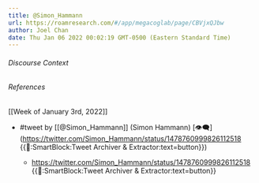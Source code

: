 ```yaml
---
title: @Simon_Hammann
url: https://roamresearch.com/#/app/megacoglab/page/CBVjxQJbw
author: Joel Chan
date: Thu Jan 06 2022 00:02:19 GMT-0500 (Eastern Standard Time)
---
```




###### Discourse Context



###### References

[[Week of January 3rd, 2022]]

- #tweet by [[@Simon_Hammann]] (Simon Hammann) [👁‍🗨](https://twitter.com/Simon_Hammann/status/1478760999826112518 {{📑:SmartBlock:Tweet Archiver & Extractor:text=button}})

    - https://twitter.com/Simon_Hammann/status/1478760999826112518 {{📑:SmartBlock:Tweet Archiver & Extractor:text=button}}
